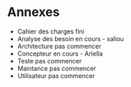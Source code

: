 # Annexes
* Cahier des charges fini
* Analyse des besoin en cours - saliou
* Architecture pas commencer
* Concepteur  en cours - Ariella
* Teste pas commencer
* Maintance pas commencer
* Utilisateur pas commencer
